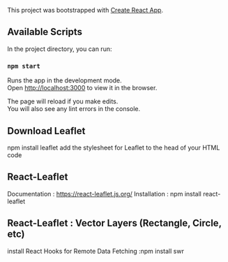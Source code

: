 This project was bootstrapped with [Create React App](https://github.com/facebook/create-react-app).

## Available Scripts

In the project directory, you can run:

### `npm start`

Runs the app in the development mode.<br />
Open [http://localhost:3000](http://localhost:3000) to view it in the browser.

The page will reload if you make edits.<br />
You will also see any lint errors in the console.

## Download Leaflet
   npm install leaflet
   add the stylesheet for Leaflet to the head of your HTML code
## React-Leaflet
Documentation : https://react-leaflet.js.org/
Installation : npm install react-leaflet
## React-Leaflet : Vector Layers (Rectangle, Circle, etc)
   install React Hooks for Remote Data Fetching :npm install swr 
